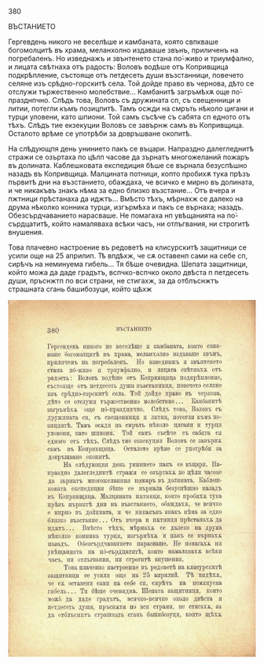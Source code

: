 ﻿380

ВЪСТАНИЕТО

Гергевдень никого не веселѣше и камбаната, която свпкваше богомолцитѣ въ храма, меланхолно издаваше звънъ, приличенъ на погребаленъ. Но изведнажъ и звънтенето стана по́-живо и триумфално, и лицата свѣтнаха отъ радость: Воловъ водѣше отъ Копривщица подкрѣпление, състояще отъ петдесеть души възстанници, повечето селяне изъ срѣдно-горскитѣ села. Той дойде право въ чернова, дѣто се отслужи тържественно молебствие... Камбанитѣ загръмѣхѫ още по́-празднпчно. Слѣдъ това, Воловъ съ дружината сп, съ свещенници и литии, потегли къмъ позицпитѣ. Тамъ осжди на смръть нѣколо цигани и турци уловени, като шпиони. Той самъ съсѣче съ сабята сп едното отъ тѣхъ. Слѣдъ тие екзекуции Воловъ се завърнж самъ въ Копривщица. Осталото врѣме се употрѣби за довръшване окопитѣ.

На слѣдующпя день унинието пакъ се въцари. Напраздно далегледнитѣ стражи се озъртаха по цѣлп часове да зърнатъ многожеланий пожаръ въ долината. Каблешковата експедиция бѣше се върнала безуспѣшно назадъ въ Копривщица. Малцината потници, копто пробихѫ тука прѣзъ първитѣ дни на възстанието, обаждаха, че всичко е мирно въ долината, и че никакъвъ знакъ нѣма за едно близко възстание... Отъ вчера и пжтници прѣстанаха да иджтъ... Вмѣсто тѣхъ, мѣрнахж се далеко на друма нѣколко конника турци, изгърмѣха и пакъ се върнаха; назадъ. Обезсърдчаванието нарасваше. Не помагаха нп увѣщанията на по́-сърдцатитѣ, който намаляваха всѣки часъ, ни отлъгвания, ни строгитѣ внушения.

Това плачевно настроение въ редоветѣ на клисурскитѣ защитници се усили още на 25 априлип. Тѣ впдѣхж, че сѫ оставенп сами на себе сп, сирѣчъ на неминуема гибель... Тя бѣше очевидна. Шепата защитници, който можа да даде градътъ, вспчко-вспчко около двѣста п петдесеть души, пръснжтп по вси страни, не стигахж, за да отблъснжтъ страшната сгань башибозуци, който щѣхж

![original](images/423.jpg)

